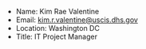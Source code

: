 

- Name:  Kim Rae Valentine
- Email: kim.r.valentine@uscis.dhs.gov
- Location: Washington DC
- Title: IT Project Manager

